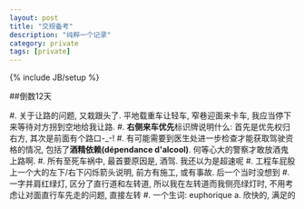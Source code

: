 ```yaml
---
layout: post
title: "交规备考"
description: "纯粹一个记录"
category: private
tags: [private]
---
```

{% include JB/setup %}

##倒数12天

#. 关于让路的问题, 又栽跟头了. 平地载重车让轻车, 窄巷迎面来卡车, 我应当停下来等待对方拐到空地给我让路.
#. **右侧来车优先**标识牌说明什么: 首先是优先权归右方, 其次是前面有个路口-_-!
#. 有可能需要到医生处进一步检查才能获取驾驶资格的情况, 包括了**酒精依赖(dépendance d'alcool)**. 何等心大的警察才敢放酒鬼上路啊.
#. 所有至死车祸中, 最首要原因是, 酒驾. 我还以为是超速呢
#. 工程车屁股上一个大的左下/右下闪烁箭头说明, 前方有施工, 或有事故. 后一个当时没想到
#. 一字并肩红绿灯, 区分了直行道和左转道, 所以我在左转道而我侧亮绿灯时, 不用考虑让对面直行车先走的问题, 直接左转
#. 一个生词: euphorique a. 欣快的, 满足的